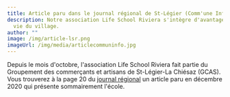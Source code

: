 ```yaml
---
title: Article paru dans le journal régional de St-Légier (Comm'une Info)
description: Notre association Life School Riviera s'intègre d'avantage dans la
  vie du village.
author: ""
image: /img/article-lsr.png
imageUrl: /img/media/articlecommuninfo.jpg
---
```

Depuis le mois d'octobre, l'association Life School Riviera fait partie du Groupement des commerçants et artisans de St-Légier-La Chiésaz (GCAS). Vous trouverez à la page 20 du [journal régional](https://www.comm-une-info.ch/images/editions/55_communeinfo.pdf) un article paru en décembre 2020 qui présente sommairement l'école.
